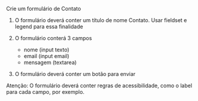 Crie um formulário de Contato

1. O formulário deverá conter um título de nome Contato. Usar fieldset e legend para essa finalidade

2. O formulário conterá 3 campos
    - nome (input texto)
    - email (input email)
    - mensagem (textarea)

3. O formulário deverá conter um botão para enviar

Atenção: O formulário deverá conter regras de acessibilidade, como o label para cada campo, por exemplo.